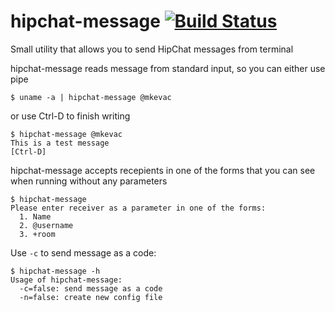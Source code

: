 # hipchat-message [![Build Status](https://travis-ci.org/mkevac/hipchat-message.svg?branch=master)](https://travis-ci.org/mkevac/hipchat-message)
Small utility that allows you to send HipChat messages from terminal

hipchat-message reads message from standard input, so you can either use pipe
```
$ uname -a | hipchat-message @mkevac
```
or use Ctrl-D to finish writing
```
$ hipchat-message @mkevac
This is a test message
[Ctrl-D]
```

hipchat-message accepts recepients in one of the forms that you can see when running without any parameters
```
$ hipchat-message
Please enter receiver as a parameter in one of the forms:
  1. Name
  2. @username
  3. +room
```

Use `-c` to send message as a code:
```
$ hipchat-message -h
Usage of hipchat-message:
  -c=false: send message as a code
  -n=false: create new config file
```
